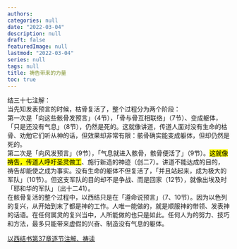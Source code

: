 ```yaml
---
authors:
categories: null
date: "2022-03-04"
description: null
draft: false
featuredImage: null
lastmod: "2022-03-04"
series: null
tags: null
title: 祷告带来的力量
toc: true
---
```


<!--more-->

结三十七注解：  
当先知发表预言的时候，枯骨复活了，整个过程分为两个阶段：  
第一次是「向这些骸骨发预言」（4节），「骨与骨互相联络」（7节）、变成躯体，「只是还没有气息」（8节），仍然是死的。这就像讲道，传道人面对没有生命的枯骨、劝勉它们听从神的话，但效果却非常有限：骸骨确实能变成躯体，但却仍然是死的。   
第二次是「向风发预言」（9节），「气息就进入骸骨，骸骨便活了」（9节）。<mark>这就像祷告，传道人呼吁圣灵做工</mark>、施行新造的神迹（创二7）。讲道不能达成的目的，祷告却能使之成为事实。没有生命的躯体不但复活了，「并且站起来，成为极大的军队」（10节）。但这支军队的目的却不是争战、而是回家（12节），就像出埃及时「耶和华的军队」（出十二41）。    
在骸骨复活的整个过程中，以西结只是在「遵命说预言」（7、10节）。因为以色列的复兴，从开始到末了都是神的工作。人唯一能做的，就是顺服神的带领、发表神的话语。在任何属灵的复兴当中，人所能做的也只是如此。任何人为的努力、技巧和方法，最多只能带来虚假的兴奋、制造没有气息的躯体。  

<a href = "https://cmcbiblereading.com/2016/09/04/%e4%bb%a5%e8%a5%bf%e7%bb%93%e4%b9%a6%e7%ac%ac37%e7%ab%a0%e9%80%90%e8%8a%82%e6%b3%a8%e8%a7%a3%e3%80%81%e7%a5%b7%e8%af%bb/">以西结书第37章逐节注解、祷读</a>